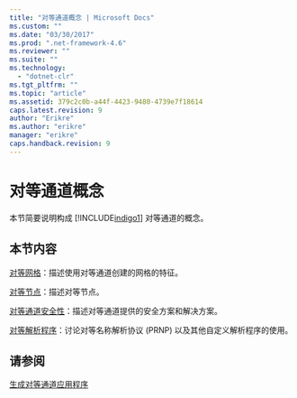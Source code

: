 ```yaml
---
title: "对等通道概念 | Microsoft Docs"
ms.custom: ""
ms.date: "03/30/2017"
ms.prod: ".net-framework-4.6"
ms.reviewer: ""
ms.suite: ""
ms.technology: 
  - "dotnet-clr"
ms.tgt_pltfrm: ""
ms.topic: "article"
ms.assetid: 379c2c0b-a44f-4423-9480-4739e7f18614
caps.latest.revision: 9
author: "Erikre"
ms.author: "erikre"
manager: "erikre"
caps.handback.revision: 9
---
```

# 对等通道概念
本节简要说明构成 [!INCLUDE[indigo1](../../../../includes/indigo1-md.md)] 对等通道的概念。  
  
## 本节内容  
 [对等网格](../../../../docs/framework/wcf/feature-details/peer-meshes.md)：描述使用对等通道创建的网格的特征。  
  
 [对等节点](../../../../docs/framework/wcf/feature-details/peer-nodes.md)：描述对等节点。  
  
 [对等通道安全性](../../../../docs/framework/wcf/feature-details/peer-channel-security.md)：描述对等通道提供的安全方案和解决方案。  
  
 [对等解析程序](../../../../docs/framework/wcf/feature-details/peer-resolvers.md)：讨论对等名称解析协议 \(PRNP\) 以及其他自定义解析程序的使用。  
  
## 请参阅  
 [生成对等通道应用程序](../../../../docs/framework/wcf/feature-details/building-a-peer-channel-application.md)